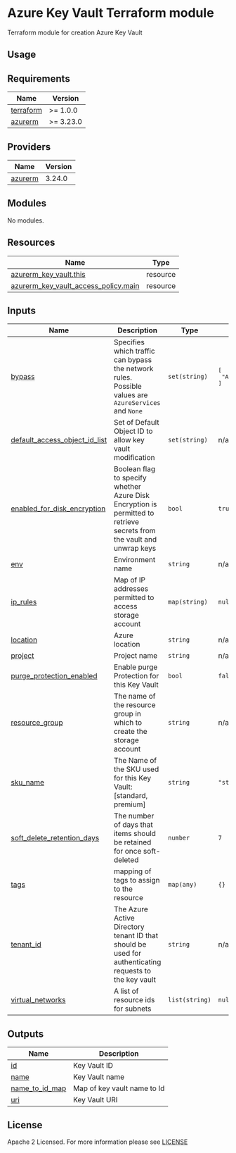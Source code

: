 # Azure Key Vault Terraform module
Terraform module for creation Azure Key Vault

## Usage

<!-- BEGIN_TF_DOCS -->
## Requirements

| Name | Version |
|------|---------|
| <a name="requirement_terraform"></a> [terraform](#requirement\_terraform) | >= 1.0.0 |
| <a name="requirement_azurerm"></a> [azurerm](#requirement\_azurerm) | >= 3.23.0 |

## Providers

| Name | Version |
|------|---------|
| <a name="provider_azurerm"></a> [azurerm](#provider\_azurerm) | 3.24.0 |

## Modules

No modules.

## Resources

| Name | Type |
|------|------|
| [azurerm_key_vault.this](https://registry.terraform.io/providers/hashicorp/azurerm/latest/docs/resources/key_vault) | resource |
| [azurerm_key_vault_access_policy.main](https://registry.terraform.io/providers/hashicorp/azurerm/latest/docs/resources/key_vault_access_policy) | resource |

## Inputs

| Name | Description | Type | Default | Required |
|------|-------------|------|---------|:--------:|
| <a name="input_bypass"></a> [bypass](#input\_bypass) | Specifies which traffic can bypass the network rules. Possible values are `AzureServices` and `None` | `set(string)` | <pre>[<br>  "AzureServices"<br>]</pre> | no |
| <a name="input_default_access_object_id_list"></a> [default\_access\_object\_id\_list](#input\_default\_access\_object\_id\_list) | Set of Default Object ID to allow key vault modification | `set(string)` | n/a | yes |
| <a name="input_enabled_for_disk_encryption"></a> [enabled\_for\_disk\_encryption](#input\_enabled\_for\_disk\_encryption) | Boolean flag to specify whether Azure Disk Encryption is permitted to retrieve secrets from the vault and unwrap keys | `bool` | `true` | no |
| <a name="input_env"></a> [env](#input\_env) | Environment name | `string` | n/a | yes |
| <a name="input_ip_rules"></a> [ip\_rules](#input\_ip\_rules) | Map of IP addresses permitted to access storage account | `map(string)` | `null` | no |
| <a name="input_location"></a> [location](#input\_location) | Azure location | `string` | n/a | yes |
| <a name="input_project"></a> [project](#input\_project) | Project name | `string` | n/a | yes |
| <a name="input_purge_protection_enabled"></a> [purge\_protection\_enabled](#input\_purge\_protection\_enabled) | Enable purge Protection for this Key Vault | `bool` | `false` | no |
| <a name="input_resource_group"></a> [resource\_group](#input\_resource\_group) | The name of the resource group in which to create the storage account | `string` | n/a | yes |
| <a name="input_sku_name"></a> [sku\_name](#input\_sku\_name) | The Name of the SKU used for this Key Vault: [standard, premium] | `string` | `"standard"` | no |
| <a name="input_soft_delete_retention_days"></a> [soft\_delete\_retention\_days](#input\_soft\_delete\_retention\_days) | The number of days that items should be retained for once soft-deleted | `number` | `7` | no |
| <a name="input_tags"></a> [tags](#input\_tags) | mapping of tags to assign to the resource | `map(any)` | `{}` | no |
| <a name="input_tenant_id"></a> [tenant\_id](#input\_tenant\_id) | The Azure Active Directory tenant ID that should be used for authenticating requests to the key vault | `string` | n/a | yes |
| <a name="input_virtual_networks"></a> [virtual\_networks](#input\_virtual\_networks) | A list of resource ids for subnets | `list(string)` | `null` | no |

## Outputs

| Name | Description |
|------|-------------|
| <a name="output_id"></a> [id](#output\_id) | Key Vault ID |
| <a name="output_name"></a> [name](#output\_name) | Key Vault name |
| <a name="output_name_to_id_map"></a> [name\_to\_id\_map](#output\_name\_to\_id\_map) | Map of key vault name to Id |
| <a name="output_uri"></a> [uri](#output\_uri) | Key Vault URI |
<!-- END_TF_DOCS -->

## License

Apache 2 Licensed. For more information please see [LICENSE](https://github.com/data-platform-hq/terraform-azurerm-key-vault/tree/main/LICENSE)
